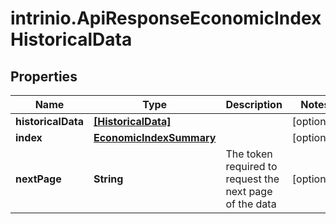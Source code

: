 # intrinio.ApiResponseEconomicIndexHistoricalData

## Properties
Name | Type | Description | Notes
------------ | ------------- | ------------- | -------------
**historicalData** | [**[HistoricalData]**](HistoricalData.md) |  | [optional] 
**index** | [**EconomicIndexSummary**](EconomicIndexSummary.md) |  | [optional] 
**nextPage** | **String** | The token required to request the next page of the data | [optional] 


